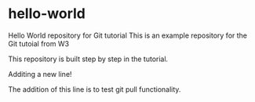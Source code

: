 # hello-world
Hello World repository for Git tutorial
This is an example repository for the Git tutoial from W3

This repository is built step by step in the tutorial.

Additing a new line!

The addition of this line is to test git pull functionality.
